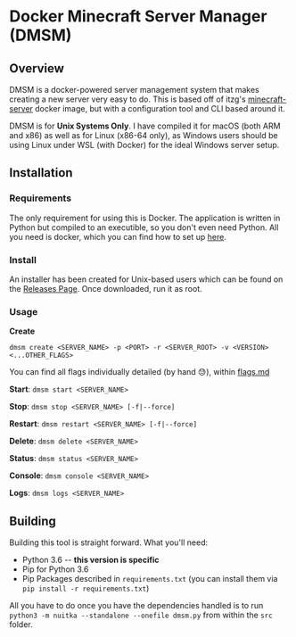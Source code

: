# Docker Minecraft Server Manager (DMSM)

## Overview

DMSM is a docker-powered server management system that makes creating a new server very easy to do. This is based off of itzg's [minecraft-server](https://hub.docker.com/r/itzg/minecraft-server) docker image, but with a configuration tool and CLI based around it.

DMSM is for **Unix Systems Only**. I have compiled it for macOS (both ARM and x86) as well as for Linux (x86-64 only), as Windows users should be using Linux under WSL (with Docker) for the ideal Windows server setup.

## Installation

### Requirements

The only requirement for using this is Docker. The application is written in Python but compiled to an executible, so you don't even need Python. All you need is docker, which you can find how to set up [here](https://docs.docker.com/get-docker/).

### Install

An installer has been created for Unix-based users which can be found on the [Releases Page](https://github.com/oitsjustjose/DMSM/releases). Once downloaded, run it as root.

### Usage

**Create**

`dmsm create <SERVER_NAME> -p <PORT> -r <SERVER_ROOT> -v <VERSION> <...OTHER_FLAGS>`

You can find all flags individually detailed (by hand 😓), within [flags.md](https://github.com/oitsjustjose/DMSM/blob/main/flags.md)

**Start**: `dmsm start <SERVER_NAME>`

**Stop**: `dmsm stop <SERVER_NAME> [-f|--force]`

**Restart**: `dmsm restart <SERVER_NAME> [-f|--force]`

**Delete**: `dmsm delete <SERVER_NAME>`

**Status**: `dmsm status <SERVER_NAME>`

**Console**: `dmsm console <SERVER_NAME>`

**Logs**: `dmsm logs <SERVER_NAME>`

## Building

Building this tool is straight forward. What you'll need:

- Python 3.6 -- **this version is specific**
- Pip for Python 3.6
- Pip Packages described in `requirements.txt` (you can install them via `pip install -r requirements.txt`)

All you have to do once you have the dependencies handled is to run `python3 -m nuitka --standalone --onefile dmsm.py` from within the `src` folder.
